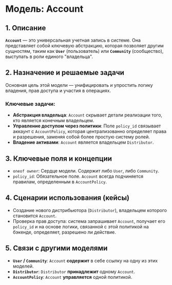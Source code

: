 # Модель: Account

## 1. Описание

**`Account`** — это универсальная учетная запись в системе. Она представляет собой ключевую абстракцию, которая позволяет другим сущностям, таким как **`User`** (пользователь) или **`Community`** (сообщество), выступать в роли единого "владельца".

## 2. Назначение и решаемые задачи

Основная цель этой модели — унифицировать и упростить логику владения, прав доступа и участия в операциях.

### Ключевые задачи:
- **Абстракция владельца**: `Account` скрывает детали реализации того, кто является конечным владельцем.
- **Управление доступом через политики**: Поле `policy_id` связывает аккаунт с `AccountPolicy`, которая централизованно определяет права и разрешения, заменяя собой более простую систему ролей.
- **Владение активами**: `Account` является владельцем `Distributor`.

## 3. Ключевые поля и концепции

- `oneof owner`: Сердце модели. Содержит либо `User`, либо `Community`.
- `policy_id`: Обязательное поле. `Account` всегда подчиняется правилам, определенным в `AccountPolicy`.

## 4. Сценарии использования (кейсы)

- Создание нового дистрибьютора (`Distributor`), владельцем которого становится `Account`.
- Проверка прав доступа: система запрашивает `Account`, получает его `policy_id` и на основе логики, связанной с этой политикой на бэкенде, определяет, разрешено ли действие.

## 5. Связи с другими моделями

- **`User` / `Community`**: `Account` **содержит** в себе ссылку на одну из этих моделей.
- **`Distributor`**: `Distributor` **принадлежит** одному `Account`.
- **`AccountPolicy`**: `Account` **управляется** одной политикой.
